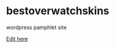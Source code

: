 # bestoverwatchskins
wordpress pamphlet site

[Edit here](https://diy-pwa.com/~/gh/myacertossi/bestoverwatchskins)
